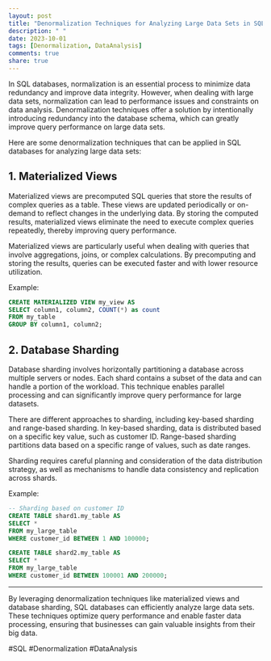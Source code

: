 ```yaml
---
layout: post
title: "Denormalization Techniques for Analyzing Large Data Sets in SQL Databases"
description: " "
date: 2023-10-01
tags: [Denormalization, DataAnalysis]
comments: true
share: true
---
```


In SQL databases, normalization is an essential process to minimize data redundancy and improve data integrity. However, when dealing with large data sets, normalization can lead to performance issues and constraints on data analysis. Denormalization techniques offer a solution by intentionally introducing redundancy into the database schema, which can greatly improve query performance on large data sets.

Here are some denormalization techniques that can be applied in SQL databases for analyzing large data sets:

## 1. Materialized Views

Materialized views are precomputed SQL queries that store the results of complex queries as a table. These views are updated periodically or on-demand to reflect changes in the underlying data. By storing the computed results, materialized views eliminate the need to execute complex queries repeatedly, thereby improving query performance.

Materialized views are particularly useful when dealing with queries that involve aggregations, joins, or complex calculations. By precomputing and storing the results, queries can be executed faster and with lower resource utilization.

Example:

```sql
CREATE MATERIALIZED VIEW my_view AS
SELECT column1, column2, COUNT(*) as count
FROM my_table
GROUP BY column1, column2;
```

## 2. Database Sharding

Database sharding involves horizontally partitioning a database across multiple servers or nodes. Each shard contains a subset of the data and can handle a portion of the workload. This technique enables parallel processing and can significantly improve query performance for large datasets.

There are different approaches to sharding, including key-based sharding and range-based sharding. In key-based sharding, data is distributed based on a specific key value, such as customer ID. Range-based sharding partitions data based on a specific range of values, such as date ranges.

Sharding requires careful planning and consideration of the data distribution strategy, as well as mechanisms to handle data consistency and replication across shards.

Example:

```sql
-- Sharding based on customer ID
CREATE TABLE shard1.my_table AS
SELECT *
FROM my_large_table
WHERE customer_id BETWEEN 1 AND 100000;

CREATE TABLE shard2.my_table AS
SELECT *
FROM my_large_table
WHERE customer_id BETWEEN 100001 AND 200000;
```

---

By leveraging denormalization techniques like materialized views and database sharding, SQL databases can efficiently analyze large data sets. These techniques optimize query performance and enable faster data processing, ensuring that businesses can gain valuable insights from their big data.

#SQL #Denormalization #DataAnalysis